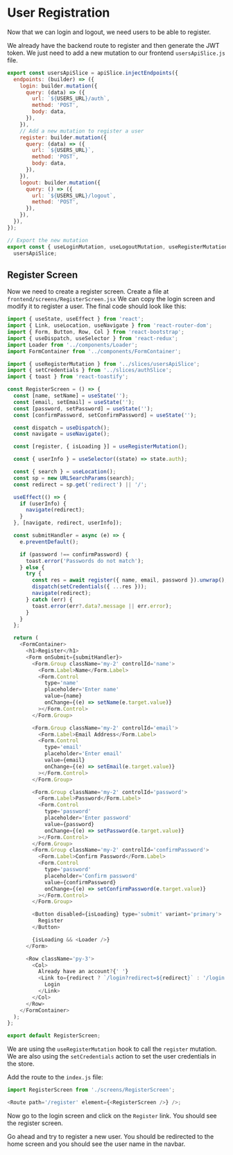 # User Registration

Now that we can login and logout, we need users to be able to register.

We already have the backend route to register and then generate the JWT token. We just need to add a new mutation to our frontend `usersApiSlice.js` file.

```js
export const usersApiSlice = apiSlice.injectEndpoints({
  endpoints: (builder) => ({
    login: builder.mutation({
      query: (data) => ({
        url: `${USERS_URL}/auth`,
        method: 'POST',
        body: data,
      }),
    }),
    // Add a new mutation to register a user
    register: builder.mutation({
      query: (data) => ({
        url: `${USERS_URL}`,
        method: 'POST',
        body: data,
      }),
    }),
    logout: builder.mutation({
      query: () => ({
        url: `${USERS_URL}/logout`,
        method: 'POST',
      }),
    }),
  }),
});

// Export the new mutation
export const { useLoginMutation, useLogoutMutation, useRegisterMutation } =
  usersApiSlice;
```

## Register Screen

Now we need to create a register screen. Create a file at `frontend/screens/RegisterScreen.jsx` We can copy the login screen and modify it to register a user. The final code should look like this:

```js
import { useState, useEffect } from 'react';
import { Link, useLocation, useNavigate } from 'react-router-dom';
import { Form, Button, Row, Col } from 'react-bootstrap';
import { useDispatch, useSelector } from 'react-redux';
import Loader from '../components/Loader';
import FormContainer from '../components/FormContainer';

import { useRegisterMutation } from '../slices/usersApiSlice';
import { setCredentials } from '../slices/authSlice';
import { toast } from 'react-toastify';

const RegisterScreen = () => {
  const [name, setName] = useState('');
  const [email, setEmail] = useState('');
  const [password, setPassword] = useState('');
  const [confirmPassword, setConfirmPassword] = useState('');

  const dispatch = useDispatch();
  const navigate = useNavigate();

  const [register, { isLoading }] = useRegisterMutation();

  const { userInfo } = useSelector((state) => state.auth);

  const { search } = useLocation();
  const sp = new URLSearchParams(search);
  const redirect = sp.get('redirect') || '/';

  useEffect(() => {
    if (userInfo) {
      navigate(redirect);
    }
  }, [navigate, redirect, userInfo]);

  const submitHandler = async (e) => {
    e.preventDefault();

    if (password !== confirmPassword) {
      toast.error('Passwords do not match');
    } else {
      try {
        const res = await register({ name, email, password }).unwrap();
        dispatch(setCredentials({ ...res }));
        navigate(redirect);
      } catch (err) {
        toast.error(err?.data?.message || err.error);
      }
    }
  };

  return (
    <FormContainer>
      <h1>Register</h1>
      <Form onSubmit={submitHandler}>
        <Form.Group className='my-2' controlId='name'>
          <Form.Label>Name</Form.Label>
          <Form.Control
            type='name'
            placeholder='Enter name'
            value={name}
            onChange={(e) => setName(e.target.value)}
          ></Form.Control>
        </Form.Group>

        <Form.Group className='my-2' controlId='email'>
          <Form.Label>Email Address</Form.Label>
          <Form.Control
            type='email'
            placeholder='Enter email'
            value={email}
            onChange={(e) => setEmail(e.target.value)}
          ></Form.Control>
        </Form.Group>

        <Form.Group className='my-2' controlId='password'>
          <Form.Label>Password</Form.Label>
          <Form.Control
            type='password'
            placeholder='Enter password'
            value={password}
            onChange={(e) => setPassword(e.target.value)}
          ></Form.Control>
        </Form.Group>
        <Form.Group className='my-2' controlId='confirmPassword'>
          <Form.Label>Confirm Password</Form.Label>
          <Form.Control
            type='password'
            placeholder='Confirm password'
            value={confirmPassword}
            onChange={(e) => setConfirmPassword(e.target.value)}
          ></Form.Control>
        </Form.Group>

        <Button disabled={isLoading} type='submit' variant='primary'>
          Register
        </Button>

        {isLoading && <Loader />}
      </Form>

      <Row className='py-3'>
        <Col>
          Already have an account?{' '}
          <Link to={redirect ? `/login?redirect=${redirect}` : '/login'}>
            Login
          </Link>
        </Col>
      </Row>
    </FormContainer>
  );
};

export default RegisterScreen;
```

We are using the `useRegisterMutation` hook to call the `register` mutation. We are also using the `setCredentials` action to set the user credentials in the store.

Add the route to the `index.js` file:

```js
import RegisterScreen from './screens/RegisterScreen';

<Route path='/register' element={<RegisterScreen />} />;
```

Now go to the login screen and click on the `Register` link. You should see the register screen.

Go ahead and try to register a new user. You should be redirected to the home screen and you should see the user name in the navbar.
